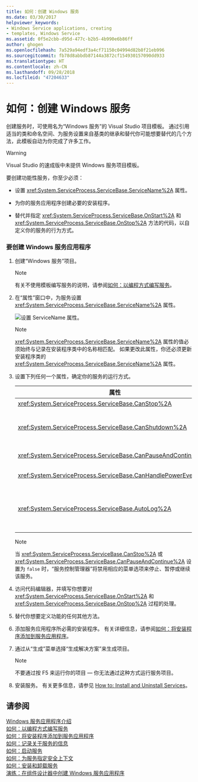 ```yaml
---
title: 如何：创建 Windows 服务
ms.date: 03/30/2017
helpviewer_keywords:
- Windows Service applications, creating
- templates, Windows Service
ms.assetid: 0f5e2cbb-d95d-477c-b2b5-4b990e6b86ff
author: ghogen
ms.openlocfilehash: 7a529a94edf3a4cf71150c04994d82b8f21eb996
ms.sourcegitcommit: fb78d8abbdb87144a3872cf154930157090dd933
ms.translationtype: HT
ms.contentlocale: zh-CN
ms.lasthandoff: 09/28/2018
ms.locfileid: "47204633"
---
```

# <a name="how-to-create-windows-services"></a>如何：创建 Windows 服务
创建服务时，可使用名为“Windows 服务”的 Visual Studio 项目模板。 通过引用适当的类和命名空间、为服务设置来自基类的继承和替代你可能想要替代的几个方法，此模板自动为你完成了许多工作。  
  
> [!WARNING]
>  Visual Studio 的速成版中未提供 Windows 服务项目模板。  
  
 要创建功能性服务，你至少必须：  
  
-   设置 <xref:System.ServiceProcess.ServiceBase.ServiceName%2A> 属性。  
  
-   为你的服务应用程序创建必要的安装程序。  
  
-   替代并指定 <xref:System.ServiceProcess.ServiceBase.OnStart%2A> 和 <xref:System.ServiceProcess.ServiceBase.OnStop%2A> 方法的代码，以自定义你的服务的行为方式。  
  
### <a name="to-create-a-windows-service-application"></a>要创建 Windows 服务应用程序  
  
1.  创建“Windows 服务”项目。  
  
    > [!NOTE]
    >  有关不使用模板编写服务的说明，请参阅[如何：以编程方式编写服务](../../../docs/framework/windows-services/how-to-write-services-programmatically.md)。  
  
2.  在“属性”窗口中，为服务设置 <xref:System.ServiceProcess.ServiceBase.ServiceName%2A> 属性。  
  
     ![设置 ServiceName 属性。](../../../docs/framework/windows-services/media/windowsservice-servicename.PNG "WindowsService_ServiceName")  
  
    > [!NOTE]
    >  <xref:System.ServiceProcess.ServiceBase.ServiceName%2A> 属性的值必须始终与记录在安装程序类中的名称相匹配。 如果更改此属性，你还必须更新安装程序类的 <xref:System.ServiceProcess.ServiceBase.ServiceName%2A> 属性。  
  
3.  设置下列任何一个属性，确定你的服务的运行方式。  
  
    |属性|设置|  
    |--------------|-------------|  
    |<xref:System.ServiceProcess.ServiceBase.CanStop%2A>|`True` 表示服务将接受请求停止运行；`false` 将阻止服务被停止。|  
    |<xref:System.ServiceProcess.ServiceBase.CanShutdown%2A>|`True` 表示当服务所在的计算机关机时服务需要接受通知，启用它来调用 <xref:System.ServiceProcess.ServiceBase.OnShutdown%2A> 过程。|  
    |<xref:System.ServiceProcess.ServiceBase.CanPauseAndContinue%2A>|`True` 表示服务将接受请求暂停或恢复运行；`false` 将阻止服务被暂停或恢复。|  
    |<xref:System.ServiceProcess.ServiceBase.CanHandlePowerEvent%2A>|`True` 表示服务可处理计算机电源状态更改的通知；`false` 将阻止向服务通知这些更改。|  
    |<xref:System.ServiceProcess.ServiceBase.AutoLog%2A>|`True` 将在你的服务执行操作时向应用程序事件日志写入信息条目；`false` 将禁用该功能。 有关详细信息，请参阅[如何：记录关于服务的信息](../../../docs/framework/windows-services/how-to-log-information-about-services.md). 注意：默认情况下，将 <xref:System.ServiceProcess.ServiceBase.AutoLog%2A> 设置为 `true`。|  
  
    > [!NOTE]
    >  当 <xref:System.ServiceProcess.ServiceBase.CanStop%2A> 或 <xref:System.ServiceProcess.ServiceBase.CanPauseAndContinue%2A> 设置为 `false` 时，“服务控制管理器”将禁用相应的菜单选项来停止、暂停或继续该服务。  
  
4.  访问代码编辑器，并填写你想要对 <xref:System.ServiceProcess.ServiceBase.OnStart%2A> 和 <xref:System.ServiceProcess.ServiceBase.OnStop%2A> 过程的处理。  
  
5.  替代你想要定义功能的任何其他方法。  
  
6.  添加服务应用程序所必需的安装程序。 有关详细信息，请参阅[如何：将安装程序添加到服务应用程序](../../../docs/framework/windows-services/how-to-add-installers-to-your-service-application.md)。  
  
7.  通过从“生成”菜单选择“生成解决方案”来生成项目。  
  
    > [!NOTE]
    >  不要通过按 F5 来运行你的项目 — 你无法通过这种方式运行服务项目。  
  
8.  安装服务。 有关更多信息，请参见 [How to: Install and Uninstall Services](../../../docs/framework/windows-services/how-to-install-and-uninstall-services.md)。  
  
## <a name="see-also"></a>请参阅  
 [Windows 服务应用程序介绍](../../../docs/framework/windows-services/introduction-to-windows-service-applications.md)  
 [如何：以编程方式编写服务](../../../docs/framework/windows-services/how-to-write-services-programmatically.md)  
 [如何：将安装程序添加到服务应用程序](../../../docs/framework/windows-services/how-to-add-installers-to-your-service-application.md)  
 [如何：记录关于服务的信息](../../../docs/framework/windows-services/how-to-log-information-about-services.md)  
 [如何：启动服务](../../../docs/framework/windows-services/how-to-start-services.md)  
 [如何：为服务指定安全上下文](../../../docs/framework/windows-services/how-to-specify-the-security-context-for-services.md)  
 [如何：安装和卸载服务](../../../docs/framework/windows-services/how-to-install-and-uninstall-services.md)  
 [演练：在组件设计器中创建 Windows 服务应用程序](../../../docs/framework/windows-services/walkthrough-creating-a-windows-service-application-in-the-component-designer.md)
